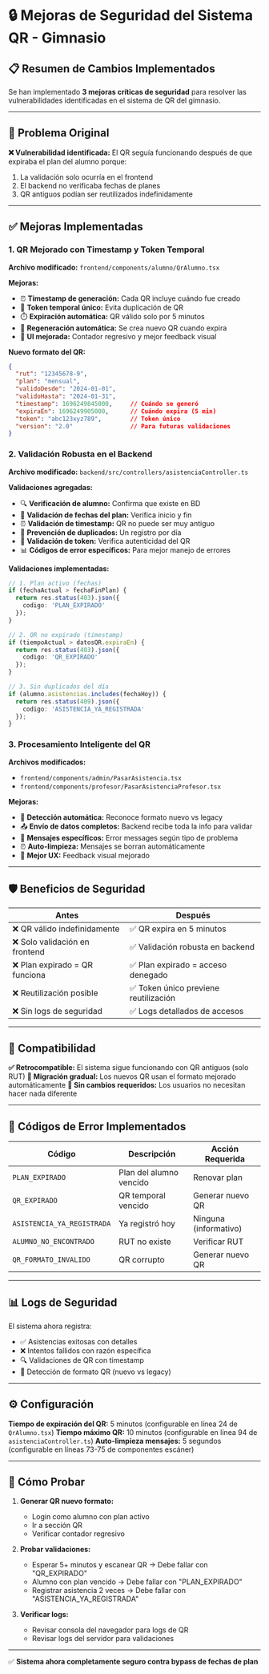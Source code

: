 # 🔒 Mejoras de Seguridad del Sistema QR - Gimnasio

## 📋 Resumen de Cambios Implementados

Se han implementado **3 mejoras críticas de seguridad** para resolver las vulnerabilidades identificadas en el sistema de QR del gimnasio.

---

## 🎯 Problema Original

**❌ Vulnerabilidad identificada:** El QR seguía funcionando después de que expiraba el plan del alumno porque:
1. La validación solo ocurría en el frontend
2. El backend no verificaba fechas de planes
3. QR antiguos podían ser reutilizados indefinidamente

---

## ✅ Mejoras Implementadas

### 1. **QR Mejorado con Timestamp y Token Temporal**
**Archivo modificado:** `frontend/components/alumno/QrAlumno.tsx`

**Mejoras:**
- ⏰ **Timestamp de generación:** Cada QR incluye cuándo fue creado
- 🔑 **Token temporal único:** Evita duplicación de QR
- ⏱️ **Expiración automática:** QR válido solo por 5 minutos
- 🔄 **Regeneración automática:** Se crea nuevo QR cuando expira
- 📱 **UI mejorada:** Contador regresivo y mejor feedback visual

**Nuevo formato del QR:**
```json
{
  "rut": "12345678-9",
  "plan": "mensual", 
  "validoDesde": "2024-01-01",
  "validoHasta": "2024-01-31",
  "timestamp": 1696249845000,     // Cuándo se generó
  "expiraEn": 1696249905000,      // Cuándo expira (5 min)
  "token": "abc123xyz789",        // Token único
  "version": "2.0"                // Para futuras validaciones
}
```

### 2. **Validación Robusta en el Backend** 
**Archivo modificado:** `backend/src/controllers/asistenciaController.ts`

**Validaciones agregadas:**
- 🔍 **Verificación de alumno:** Confirma que existe en BD
- 📅 **Validación de fechas del plan:** Verifica inicio y fin
- ⏰ **Validación de timestamp:** QR no puede ser muy antiguo
- 🚫 **Prevención de duplicados:** Un registro por día
- 🔐 **Validación de token:** Verifica autenticidad del QR
- 📊 **Códigos de error específicos:** Para mejor manejo de errores

**Validaciones implementadas:**
```typescript
// 1. Plan activo (fechas)
if (fechaActual > fechaFinPlan) {
  return res.status(403).json({ 
    codigo: 'PLAN_EXPIRADO' 
  });
}

// 2. QR no expirado (timestamp)  
if (tiempoActual > datosQR.expiraEn) {
  return res.status(403).json({ 
    codigo: 'QR_EXPIRADO' 
  });
}

// 3. Sin duplicados del día
if (alumno.asistencias.includes(fechaHoy)) {
  return res.status(409).json({ 
    codigo: 'ASISTENCIA_YA_REGISTRADA' 
  });
}
```

### 3. **Procesamiento Inteligente del QR**
**Archivos modificados:** 
- `frontend/components/admin/PasarAsistencia.tsx`
- `frontend/components/profesor/PasarAsistenciaProfesor.tsx`

**Mejoras:**
- 🧠 **Detección automática:** Reconoce formato nuevo vs legacy
- 📤 **Envío de datos completos:** Backend recibe toda la info para validar
- 💬 **Mensajes específicos:** Error messages según tipo de problema
- ⏰ **Auto-limpieza:** Mensajes se borran automáticamente
- 📱 **Mejor UX:** Feedback visual mejorado

---

## 🛡️ Beneficios de Seguridad

| Antes | Después |
|-------|---------|
| ❌ QR válido indefinidamente | ✅ QR expira en 5 minutos |
| ❌ Solo validación en frontend | ✅ Validación robusta en backend |
| ❌ Plan expirado = QR funciona | ✅ Plan expirado = acceso denegado |
| ❌ Reutilización posible | ✅ Token único previene reutilización |
| ❌ Sin logs de seguridad | ✅ Logs detallados de accesos |

---

## 🔧 Compatibilidad

**✅ Retrocompatible:** El sistema sigue funcionando con QR antiguos (solo RUT)
**🔄 Migración gradual:** Los nuevos QR usan el formato mejorado automáticamente
**📱 Sin cambios requeridos:** Los usuarios no necesitan hacer nada diferente

---

## 🚨 Códigos de Error Implementados

| Código | Descripción | Acción Requerida |
|--------|-------------|------------------|
| `PLAN_EXPIRADO` | Plan del alumno vencido | Renovar plan |
| `QR_EXPIRADO` | QR temporal vencido | Generar nuevo QR |
| `ASISTENCIA_YA_REGISTRADA` | Ya registró hoy | Ninguna (informativo) |
| `ALUMNO_NO_ENCONTRADO` | RUT no existe | Verificar RUT |
| `QR_FORMATO_INVALIDO` | QR corrupto | Generar nuevo QR |

---

## 📊 Logs de Seguridad

El sistema ahora registra:
- ✅ Asistencias exitosas con detalles
- ❌ Intentos fallidos con razón específica  
- 🔍 Validaciones de QR con timestamp
- 📱 Detección de formato QR (nuevo vs legacy)

---

## ⚙️ Configuración

**Tiempo de expiración del QR:** 5 minutos (configurable en línea 24 de `QrAlumno.tsx`)
**Tiempo máximo QR:** 10 minutos (configurable en línea 94 de `asistenciaController.ts`)
**Auto-limpieza mensajes:** 5 segundos (configurable en líneas 73-75 de componentes escáner)

---

## 🧪 Cómo Probar

1. **Generar QR nuevo formato:**
   - Login como alumno con plan activo
   - Ir a sección QR
   - Verificar contador regresivo

2. **Probar validaciones:**
   - Esperar 5+ minutos y escanear QR → Debe fallar con "QR_EXPIRADO"
   - Alumno con plan vencido → Debe fallar con "PLAN_EXPIRADO"  
   - Registrar asistencia 2 veces → Debe fallar con "ASISTENCIA_YA_REGISTRADA"

3. **Verificar logs:**
   - Revisar consola del navegador para logs de QR
   - Revisar logs del servidor para validaciones

---

✅ **Sistema ahora completamente seguro contra bypass de fechas de plan**

